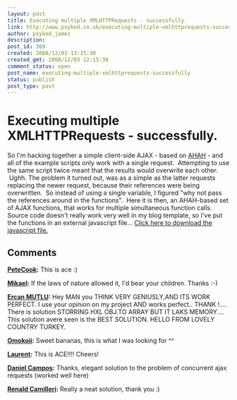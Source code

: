 ```yaml
---
layout: post
title: Executing multiple XMLHTTPRequests - successfully.
link: http://www.psyked.co.uk/executing-multiple-xmlhttprequests-successfully/
author: psyked_james
description: 
post_id: 369
created: 2008/12/03 13:15:30
created_gmt: 2008/12/03 12:15:30
comment_status: open
post_name: executing-multiple-xmlhttprequests-successfully
status: publish
post_type: post
---
```


# Executing multiple XMLHTTPRequests - successfully.

So I'm hacking together a simple client-side AJAX - based on [AHAH](http://en.wikipedia.org/wiki/AHAH) - and all of the example scripts only work with a single request.  Attempting to use the same script twice meant that the results would overwrite each other.  Ughh. The problem it turned out, was as a simple as the latter requests replacing the newer request, because their references were being overwritten.  So instead of using a single variable, I figured "why not pass the references around in the functions".  Here it is then, an AHAH-based set of AJAX functions, that works for multiple simultaneous function calls. Source code doesn't really work very well in my blog template, so I've put the functions in an external javascript file... [Click here to download the javascript file.](http://uploads.psyked.co.uk/2008/12/loadexternalcontent.js)

## Comments

**[PeteCook](#469 "2010-07-07 22:36:25"):** This is ace :)

**[Mikael](#470 "2011-03-01 15:38:28"):** If the laws of nature allowed it, I'd bear your children. Thanks :-)

**[Ercan MUTLU](#471 "2011-10-25 16:13:21"):** Hey MAN you THINK VERY GENIUSLY,AND ITS WORK PERFECT. I use your opinıon on my project AND works perfect.. THANK !.... There is solution STORRING HXL OBJ.TO ARRAY BUT IT LAKS MEMORY.... This solution avere seen is the BEST SOLUTION. HELLO FROM LOVELY COUNTRY TURKEY.

**[Omokoii](#472 "2012-01-17 16:36:59"):** Sweet bananas, this is what I was looking for ^^

**[Laurent](#473 "2012-06-16 14:39:19"):** This is ACE!!!! Cheers!

**[Daniel Campos](#474 "2013-03-08 15:06:09"):** Thanks, elegant solution to the problem of concurrent ajax requests (worked well here)

**[Renald Camilleri](#475 "2013-05-10 17:35:10"):** Really a neat solution, thank you :)

